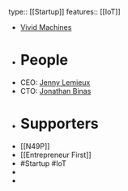 type:: [[Startup]]
features:: [[IoT]]

- [Vivid Machines](https://www.vivid-machines.com/)
- # People
- CEO: [Jenny Lemieux](https://www.linkedin.com/in/jennylemieux/)
- CTO: [Jonathan Binas](https://www.linkedin.com/in/jbinas/)
- # Supporters
- [[N49P]]
- [[Entrepreneur First]]
- #Startup #IoT
-
-
